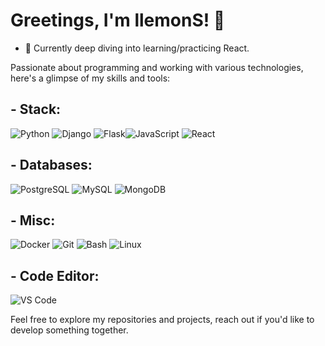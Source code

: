 # Greetings, I'm llemonS! 👋

- 🌱 Currently deep diving into learning/practicing React.

Passionate about programming and working with various technologies, here's a glimpse of my skills and tools:

## - Stack:
![Python](https://img.icons8.com/color/48/000000/python.png) ![Django](https://img.icons8.com/color/48/000000/django.png) ![Flask](https://img.icons8.com/?size=50&id=MHcMYTljfKOr&format=png)![JavaScript](https://img.icons8.com/color/48/000000/javascript.png) ![React](https://img.icons8.com/?size=50&id=122637&format=png) 

## - Databases:
![PostgreSQL](https://img.icons8.com/color/48/000000/postgreesql.png) ![MySQL](https://img.icons8.com/color/48/000000/mysql.png) ![MongoDB](https://img.icons8.com/color/48/000000/mongodb.png)

## - Misc:
![Docker](https://img.icons8.com/color/48/000000/docker.png) ![Git](https://img.icons8.com/color/48/000000/git.png) ![Bash](https://img.icons8.com/color/48/000000/bash.png) ![Linux](https://img.icons8.com/color/48/000000/linux.png)

## - Code Editor:
![VS Code](https://img.icons8.com/color/48/000000/visual-studio-code-2019.png)

Feel free to explore my repositories and projects, reach out if you'd like to develop something together.

